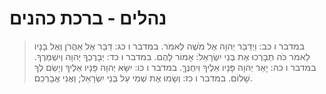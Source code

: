 # נהלים - ברכת כהנים

> במדבר ו כב: וַיְדַבֵּר יְהוָה אֶל מֹשֶׁה לֵּאמֹר.
> במדבר ו כג: דַּבֵּר אֶל אַהֲרֹן וְאֶל בָּנָיו לֵאמֹר כֹּה תְבָרְכוּ אֶת בְּנֵי יִשְׂרָאֵל:  אָמוֹר לָהֶם.
> במדבר ו כד: יְבָרֶכְךָ יְהוָה וְיִשְׁמְרֶךָ.
> במדבר ו כה: יָאֵר יְהוָה פָּנָיו אֵלֶיךָ וִיחֻנֶּךָּ.
> במדבר ו כו: יִשָּׂא יְהוָה פָּנָיו אֵלֶיךָ וְיָשֵׂם לְךָ שָׁלוֹם.
> במדבר ו כז: וְשָׂמוּ אֶת שְׁמִי עַל בְּנֵי יִשְׂרָאֵל; וַאֲנִי אֲבָרְכֵם. 
 

